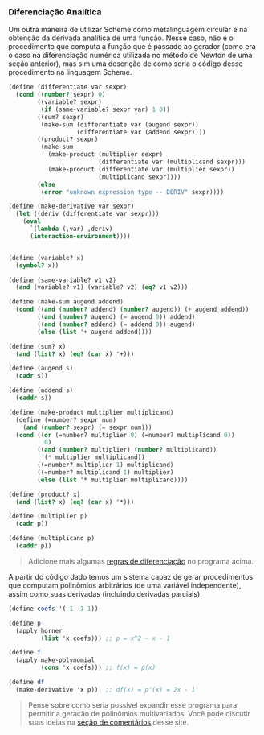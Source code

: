 ### Diferenciação Analítica

Um outra maneira de utilizar Scheme como metalinguagem circular é na obtenção da derivada analítica de uma função.
Nesse caso, não é o procedimento que computa a função que é passado ao gerador (como era o caso na diferenciação numérica utilizada no método de Newton de uma seção anterior), mas sim uma descrição de como seria o código desse procedimento na linguagem Scheme.

```scheme
(define (differentiate var sexpr)
  (cond ((number? sexpr) 0)
        ((variable? sexpr)
         (if (same-variable? sexpr var) 1 0))
        ((sum? sexpr)
         (make-sum (differentiate var (augend sexpr))
                   (differentiate var (addend sexpr))))
        ((product? sexpr)
         (make-sum
           (make-product (multiplier sexpr)
                         (differentiate var (multiplicand sexpr)))
           (make-product (differentiate var (multiplier sexpr))
                         (multiplicand sexpr))))
        (else
         (error "unknown expression type -- DERIV" sexpr))))

(define (make-derivative var sexpr)
  (let ((deriv (differentiate var sexpr)))
    (eval
      `(lambda (,var) ,deriv)
      (interaction-environment))))


(define (variable? x)
  (symbol? x))

(define (same-variable? v1 v2)
  (and (variable? v1) (variable? v2) (eq? v1 v2)))

(define (make-sum augend addend)
  (cond ((and (number? addend) (number? augend)) (+ augend addend))
        ((and (number? augend) (= augend 0)) addend)
        ((and (number? addend) (= addend 0)) augend)
        (else (list '+ augend addend))))

(define (sum? x)
  (and (list? x) (eq? (car x) '+)))

(define (augend s)
  (cadr s))

(define (addend s)
  (caddr s))

(define (make-product multiplier multiplicand)
  (define (=number? sexpr num)
    (and (number? sexpr) (= sexpr num)))
  (cond ((or (=number? multiplier 0) (=number? multiplicand 0))
          0)
        ((and (number? multiplier) (number? multiplicand))
          (* multiplier multiplicand))
        ((=number? multiplier 1) multiplicand)
        ((=number? multiplicand 1) multiplier)
        (else (list '* multiplier multiplicand))))

(define (product? x)
  (and (list? x) (eq? (car x) '*)))

(define (multiplier p)
  (cadr p))

(define (multiplicand p)
  (caddr p))
```

> Adicione mais algumas [regras de diferenciação](https://en.wikipedia.org/wiki/Differentiation_rules) no programa acima.

A partir do código dado temos um sistema capaz de gerar procedimentos que computam polinômios arbitrários (de uma variável independente), assim como suas derivadas (incluindo derivadas parciais).

```scheme
(define coefs '(-1 -1 1))

(define p
  (apply horner
         (list 'x coefs))) ;; p = x^2 - x - 1

(define f
  (apply make-polynomial
         (cons 'x coefs))) ;; f(x) = p(x)

(define df
  (make-derivative 'x p))  ;; df(x) = p'(x) = 2x - 1
```

> Pense sobre como seria possível expandir esse programa para permitir a geração de polinômios multivariados.
> Você pode discutir suas ideias na [seção de comentários](./discussion.md) desse site.
